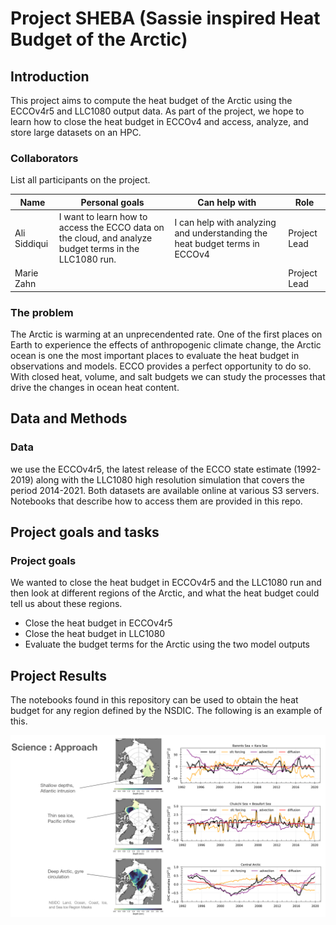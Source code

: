 # Project SHEBA (Sassie inspired Heat Budget of the Arctic)
## Introduction
This project aims to compute the heat budget of the Arctic using the ECCOv4r5 and LLC1080 output data. As part of the project, we hope to learn how to close the heat budget in ECCOv4 and access, analyze, and store large datasets on an HPC. 


### Collaborators

List all participants on the project. 

| Name | Personal goals | Can help with | Role |
| ------------- | ------------- | ------------- | ------------- |
| Ali Siddiqui | I want to learn how to access the ECCO data on the cloud, and analyze budget terms in the LLC1080 run.  | I can help with analyzing and understanding the heat budget terms in ECCOv4  | Project Lead |
| Marie Zahn|  |  | Project Lead |

### The problem

The Arctic is warming at an unprecendented rate. One of the first places on Earth to experience the effects of anthropogenic climate change, the Arctic ocean is one the most important places to evaluate the heat budget in observations and models. ECCO provides a perfect opportunity to do so. With closed heat, volume, and salt budgets we can study the processes that drive the changes in ocean heat content. 
## Data and Methods

### Data

we use the ECCOv4r5, the latest release of the ECCO state estimate (1992-2019) along with the LLC1080 high resolution simulation that covers the period 2014-2021. Both datasets are available online at various S3 servers. Notebooks that describe how to access them are provided in this repo.  


## Project goals and tasks

### Project goals

We wanted to close the heat budget in ECCOv4r5 and the LLC1080 run and then look at different regions of the Arctic, and what the heat budget could tell us about these regions. 

* Close the heat budget in ECCOv4r5
* Close the heat budget in LLC1080
* Evaluate the budget terms for the Arctic using the two model outputs


## Project Results

The notebooks found in this repository can be used to obtain the heat budget for any region defined by the NSDIC. The following is an example of this. 

![alt text](https://github.com/ECCO-Summer-School/ESS25-Team_SHEBA/blob/main/ESS_github.png)
